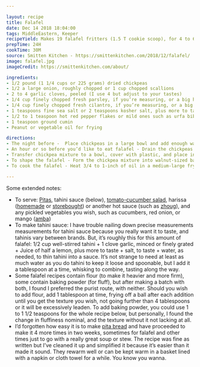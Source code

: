 ```yaml
---

layout: recipe
title: Falafel
date: Dec 14 2018 18:04:00
tags: MiddleEastern, Keeper 
recipeYield: Makes 19 falafel fritters (1.5 T cookie scoop), for 4 to 6 pitas sandwiches
prepTime: 24H
cookTime: 30M
source: Smitten Kitchen - https://smittenkitchen.com/2018/12/falafel/
image: falafel.jpg
imageCredit: https://smittenkitchen.com/about/

ingredients:
- 1/2 pound (1 1/4 cups or 225 grams) dried chickpeas
- 1/2 a large onion, roughly chopped or 1 cup chopped scallions
- 2 to 4 garlic cloves, peeled (I use 4 but adjust to your tastes)
- 1/4 cup finely chopped fresh parsley, if you’re measuring, or a big handful
- 1/4 cup finely chopped fresh cilantro, if you’re measuring, or a big handful
- 1 teaspoons fine sea salt or 2 teaspoons kosher salt, plus more to taste
- 1/2 to 1 teaspoon hot red pepper flakes or mild ones such as urfa biber or Aleppo
- 1 teaspoon ground cumin
- Peanut or vegetable oil for frying

directions:
- The night before -  Place chickpeas in a large bowl and add enough water to cover them by a few inches. I like to put 1 tablespoon of kosher salt per pound of chickpeas in this water too; it will not toughen the beans or slow down their cooking time, it simply seasons them. Let the chickpeas soak overnight.
- An hour or so before you’d like to eat falafel - Drain the chickpeas well. In the bowl of a food processor or a really strong blender, place the onion, garlic, and herbs and pulse the machine until they’re coarsely. Add the drained chickpeas, salt, and spices and process until blended to a fine chop but not pureed. You’re looking for a texture like cooked couscous plus some slightly larger bits throughout. You should be able to pinch it together into a shape that holds.
- Transfer chickpea mixture to a bowl, cover with plastic, and place in refrigerator for a few hours, if you have it, but I find even 30 minutes is helpful in getting the mixture to thicken and hold shape better. [This is when I like to get everything else ready.]
- To shape the falafel - Form the chickpea mixture into walnut-sized balls. You could use a [falafel scoop](https://amzn.to/2LfPMc4), if you have one, tablespoon measuring spoon, or even a cookie scoop, as I did. The most important thing is that you press it into the scoop tightly to compress the ingredients, then gently roll it in the palm of your hands to form a ball. Repeat with remaining chickpea mixture. (If you’re like me, you imagine you can just do this as you add them to the pan, but they cook so quickly, you’ll be happy to not have to multitask. Trust me.)
- To cook the falafel - Heat 3/4 to 1-inch of oil in a medium-large frying pan to 375°F. Fry about 6 falafel fritters at a time, turning them over once they’re a nice toasty brown underneath, and removing them once the second half has the same color. This took me about 3 minutes per batch. Drain on paper towels and repeat with remaining fritters.

---
```


Some extended notes:

* To serve: [Pitas](pita_bread.html), tahini sauce (below), [tomato-cucumber salad](https://smittenkitchen.com/2007/07/israeli-salad-pita-chips/), harissa ([homemade](https://smittenkitchen.com/2014/10/homemade-harissa/) or [storebought](https://www.nyshuk.com/shop-shuk/signatureharissa)) or another hot sauce (such as [zhoug](https://en.wikipedia.org/wiki/Zhug)), and any pickled vegetables you wish, such as cucumbers, red onion, or mango ([amba](https://en.wikipedia.org/wiki/Amba_\(condiment\)))
* To make tahini sauce: I have trouble nailing down precise measurements measurements for tahini sauce because you really want it to taste, and tahinis vary between brands. But, it’s roughly this for this amount of falafel: 1/2 cup well-stirred tahini + 1 clove garlic, minced or finely grated + Juice of half a lemon, plus more to taste + salt, to taste + water, as needed, to thin tahini into a sauce. It’s not strange to need at least as much water as you do tahini to keep it loose and spoonable, but I add it a tablespoon at a time, whisking to combine, tasting along the way.
* Some falafel recipes contain flour (to make it heavier and more firm), some contain baking powder (for fluff), but after making a batch with both, I found I preferred the purist route, with neither. Should you wish to add flour, add 1 tablespoon at time, frying off a ball after each addition until you get the texture you wish, not going further than 4 tablespoons or it will be excessively leaden. To add baking powder, you could use 1 to 1 1/2 teaspoons for the whole recipe below, but personally, I found the change in fluffiness nominal, and the texture without it not lacking at all.
* I’d forgotten how easy it is to make [pita bread](pita_bread.html) and have proceeded to make it 4 more times in two weeks, sometimes for falafel and other times just to go with a really great soup or stew. The recipe was fine as written but I’ve cleaned it up and simplified it because it’s easier than it made it sound. They rewarm well or can be kept warm in a basket lined with a napkin or cloth towel for a while. You know you wanna.
